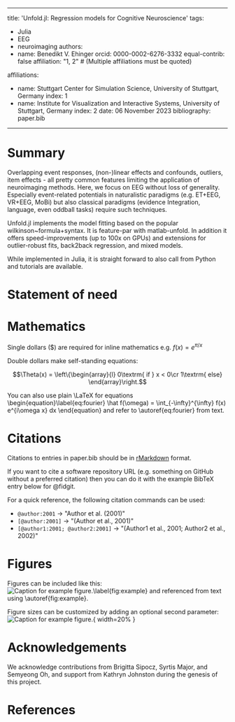 
---
title: 'Unfold.jl: Regression models for Cognitive Neuroscience'
tags:
  - Julia
  - EEG
  - neuroimaging
authors:
  - name: Benedikt V. Ehinger
    orcid:  0000-0002-6276-3332 
    equal-contrib: false
    affiliation: "1, 2" # (Multiple affiliations must be quoted)
  
affiliations:
 - name: Stuttgart Center for Simulation Science, University of Stuttgart, Germany
   index: 1
 - name: Institute for Visualization and Interactive Systems, University of Stuttgart, Germany
   index: 2
date: 06 November 2023
bibliography: paper.bib


---

# Summary


Overlapping event responses, (non-)linear effects and confounds, outliers, item effects - all pretty common features limiting the application of neuroimaging methods. Here, we focus on EEG without loss of generality. Especially event-related potentials in naturalistic paradigms (e.g. ET+EEG, VR+EEG, MoBi) but also classical paradigms (evidence Integration, language, even oddball tasks) require such techniques. 

Unfold.jl implements the model fitting based on the popular wilkinson~formula+syntax. It is feature-par with matlab-unfold. In addition it offers speed-improvements (up to 100x on GPUs) and extensions for outlier-robust fits, back2back regression, and mixed models.

While implemented in Julia, it is straight forward to also call from Python and tutorials are available.



# Statement of need



# Mathematics

Single dollars ($) are required for inline mathematics e.g. $f(x) = e^{\pi/x}$

Double dollars make self-standing equations:

$$\Theta(x) = \left\{\begin{array}{l}
0\textrm{ if } x < 0\cr
1\textrm{ else}
\end{array}\right.$$

You can also use plain \LaTeX for equations
\begin{equation}\label{eq:fourier}
\hat f(\omega) = \int_{-\infty}^{\infty} f(x) e^{i\omega x} dx
\end{equation}
and refer to \autoref{eq:fourier} from text.

# Citations

Citations to entries in paper.bib should be in
[rMarkdown](http://rmarkdown.rstudio.com/authoring_bibliographies_and_citations.html)
format.

If you want to cite a software repository URL (e.g. something on GitHub without a preferred
citation) then you can do it with the example BibTeX entry below for @fidgit.

For a quick reference, the following citation commands can be used:
- `@author:2001`  ->  "Author et al. (2001)"
- `[@author:2001]` -> "(Author et al., 2001)"
- `[@author1:2001; @author2:2001]` -> "(Author1 et al., 2001; Author2 et al., 2002)"

# Figures

Figures can be included like this:
![Caption for example figure.\label{fig:example}](figure.png)
and referenced from text using \autoref{fig:example}.

Figure sizes can be customized by adding an optional second parameter:
![Caption for example figure.](figure.png){ width=20% }

# Acknowledgements

We acknowledge contributions from Brigitta Sipocz, Syrtis Major, and Semyeong
Oh, and support from Kathryn Johnston during the genesis of this project.

# References
